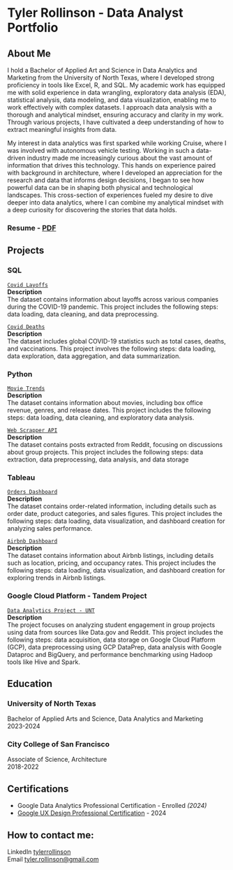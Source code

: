 # Tyler Rollinson - Data Analyst Portfolio

## About Me
I hold a Bachelor of Applied Art and Science in Data Analytics and Marketing from the University of North Texas, where I developed strong proficiency in tools like Excel, R, and SQL. My academic work has equipped me with solid experience in data wrangling, exploratory data analysis (EDA), statistical analysis, data modeling, and data visualization, enabling me to work effectively with complex datasets. I approach data analysis with a thorough and analytical mindset, ensuring accuracy and clarity in my work. Through various projects, I have cultivated a deep understanding of how to extract meaningful insights from data.

My interest in data analytics was first sparked while working Cruise, where I was involved with autonomous vehicle testing. Working in such a data-driven industry made me increasingly curious about the vast amount of information that drives this technology. This hands on experience paired with background in architecture, where I developed an appreciation for the research and data that informs design decisions, I began to see how powerful data can be in shaping both physical and technological landscapes. This cross-section of experiences fueled my desire to dive deeper into data analytics, where I can combine my analytical mindset with a deep curiosity for discovering the stories that data holds.

### Resume - [PDF](https://github.com/Mojave760/Portfolio/blob/d1d5ec22f42a0439441f67435f004ca0bb573146/Tyler%20Rollinson%20Resume.pdf)



## Projects 
### SQL
[`Covid Layoffs`](https://github.com/Mojave760/Portfolio-Projects/blob/2935f3c0bc3e47e6f002f8da834ff844d7ed373a/covid_layoffs_data_cleaning.sql)
<br>**Description**
<br>The dataset contains information about layoffs across various companies during the COVID-19 pandemic. This project includes the following steps: data loading, data cleaning, and data preprocessing. 

[`Covid Deaths`](https://github.com/Mojave760/Portfolio-Projects/blob/2935f3c0bc3e47e6f002f8da834ff844d7ed373a/CovidEDA.sql)
<br>**Description**
<br>The dataset includes global COVID-19 statistics such as total cases, deaths, and vaccinations. This project involves the following steps: data loading, data exploration, data aggregation, and data summarization.

### Python
[`Movie Trends`](https://github.com/Mojave760/Portfolio-Projects/blob/2935f3c0bc3e47e6f002f8da834ff844d7ed373a/BOM%20Movie%20Data%20Analysis.ipynb)
<br>**Description**
<br>The dataset contains information about movies, including box office revenue, genres, and release dates. This project includes the following steps: data loading, data cleaning, and exploratory data analysis.

[`Web Scrapper API`](https://github.com/Mojave760/Portfolio-Projects/blob/2935f3c0bc3e47e6f002f8da834ff844d7ed373a/Reddit%20API%20and%20AI%20Analysis.ipynb)
<br>**Description**
<br>The dataset contains posts extracted from Reddit, focusing on discussions about group projects. This project includes the following steps: data extraction, data preprocessing, data analysis, and data storage
 
### Tableau
[`Orders Dashboard`](https://public.tableau.com/views/OrdersAnalysis_17254197816250/Dashboard1?:language=en-US&:sid=&:redirect=auth&:display_count=n&:origin=viz_share_link)
<br>**Description**
<br>The dataset contains order-related information, including details such as order date, product categories, and sales figures. This project includes the following steps: data loading, data visualization, and dashboard creation for analyzing sales performance.

[`Airbnb Dashboard`](https://public.tableau.com/views/AirbnbFullProject_17080459009040/Dashboard1?:language=en-US&:sid=&:redirect=auth&:display_count=n&:origin=viz_share_link)
<br>**Description**
<br>The dataset contains information about Airbnb listings, including details such as location, pricing, and occupancy rates. This project includes the following steps: data loading, data visualization, and dashboard creation for exploring trends in Airbnb listings.

### Google Cloud Platform - Tandem Project
[`Data Analytics Project - UNT`](https://github.com/Mojave760/Portfolio-Projects/blob/2935f3c0bc3e47e6f002f8da834ff844d7ed373a/Group%209%20GCP%20Analysis%20Project.pdf)
<br>**Description**
<br>The project focuses on analyzing student engagement in group projects using data from sources like Data.gov and Reddit. This project includes the following steps: data acquisition, data storage on Google Cloud Platform (GCP), data preprocessing using GCP DataPrep, data analysis with Google Dataproc and BigQuery, and performance benchmarking using Hadoop tools like Hive and Spark.



## Education
### University of North Texas
Bachelor of Applied Arts and Science, Data Analytics and Marketing
<br>2023-2024

### City College of San Francisco
Associate of Science, Architecture
<br>2018-2022

## Certifications
- Google Data Analytics Professional Certification - Enrolled *(2024)*
- [Google UX Design Professional Certification](https://coursera.org/share/73e9bb7783abb66b69fa6e65ed5a8f4e) - 2024



## How to contact me:
LinkedIn 
[tylerrollinson](https://www.linkedin.com/in/tyler-rollinson-a6577036/)
<br>
Email 
tyler.rollinson@gmail.com
